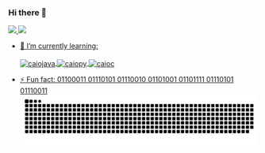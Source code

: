 ### Hi there 👋

<div >
  <a href="https://github.com/Cazjuinho20">
  <img height="180em" src="https://github-readme-stats.vercel.app/api?username=Cajuzinho20&show_icons=true&theme=onedark&include_all_commits=true&count_private=true"/>
  <img height="180em" src="https://github-readme-stats.vercel.app/api/top-langs/?username=Cajuzinho20&layout=compact&langs_count=7&theme=onedark"/>
</div>
  
- 🌱 I’m currently learning:
  <div style="display: inline_block"><br>
  <img align="center" alt="caiojava" height="30" width="40" src="https://img.shields.io/badge/Java-ED8B00?style=for-the-badge&logo=java&logoColor=white">
  <img align="center" alt="caiopy" height="30" width="40" src="https://img.shields.io/badge/Python-14354C?style=for-the-badge&logo=python&logoColor=white">
  <img align="center" alt="caioc" height="30" width="40" src="https://img.shields.io/badge/C-00599C?style=for-the-badge&logo=c&logoColor=white">
</div>

- ⚡ Fun fact: 01100011 01110101 01110010 01101001 01101111 01110101 01110011 
![Snake animation](https://github.com/Cajuzinho20/Cajuzinho20/blob/output/github-contribution-grid-snake.svg)
